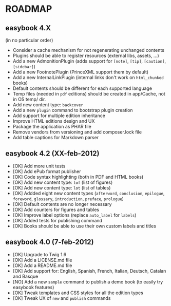 # ROADMAP #

## easybook 4.X ##

(in no particular order)

  * Consider a cache mechanism for not regenerating unchanged contents
  * Plugins should be able to register resources (external libs, assets, ...)
  * Add a new AdmonitionPlugin (adds support for `[note]`, `[tip]`, `[caution]`, `[sidebar]`)
  * Add a new FootnotePlugin (PrinceXML support them by default)
  * Add a new InternalLinkPlugin (internal links don't work on `html_chunked` books)
  * Default contents should be different for each supported language
  * Temp files (needed in `pdf` editions) should be created in app/Cache, not in OS temp/ dir.
  * Add new content type: `backcover`
  * Add a new `plugin` command to bootstrap plugin creation
  * Add support for multiple edition inheritance
  * Improve HTML editions design and UX
  * Package the application as PHAR file
  * Remove vendors from versioning and add composer.lock file
  * Add table captions for Markdown parser

## easybook 4.2 (XX-feb-2012) ##

  * [OK] Add more unit tests
  * [OK] Add ePub format publisher
  * [OK] Code syntax highlighting (both in PDF and HTML books)
  * [OK] Add new content type: `lof` (list of figures)
  * [OK] Add new content type: `lot` (list of tables)
  * [OK] Addded eight new content types (`afterword`, `conclusion`, `epilogue`, `foreword`, `glossary`, `introduction`, `preface`, `prologue`)
  * [OK] Default contents are no longer necessary
  * [OK] Add counters for figures and tables
  * [OK] Improve label options (replace `auto_label` for `labels`)
  * [OK] Added tests for publishing command
  * [OK] Books should be able to use their own custom labels and titles

## easybook 4.0 (7-feb-2012) ##

  * [OK] Upgrade to Twig 1.6
  * [OK] Add a LICENSE.md file
  * [OK] Add a README.md file
  * [OK] Add support for: English, Spanish, French, Italian, Deutsch, Catalan and Basque
  * [NO] Add a new `sample` command to publish a demo book (to easily try easybook features)
  * [OK] Tweak templates and CSS styles for all the edition types
  * [OK] Tweak UX of `new` and `publish` commands